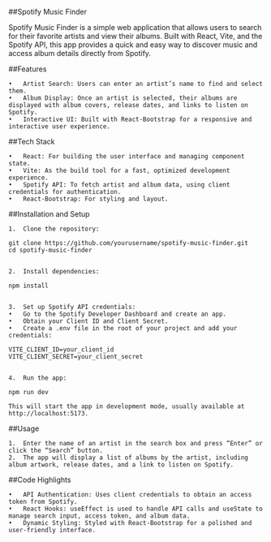 ##Spotify Music Finder

Spotify Music Finder is a simple web application that allows users to search for their favorite artists and view their albums. Built with React, Vite, and the Spotify API, this app provides a quick and easy way to discover music and access album details directly from Spotify.

##Features

	•	Artist Search: Users can enter an artist’s name to find and select them.
	•	Album Display: Once an artist is selected, their albums are displayed with album covers, release dates, and links to listen on Spotify.
	•	Interactive UI: Built with React-Bootstrap for a responsive and interactive user experience.

##Tech Stack

	•	React: For building the user interface and managing component state.
	•	Vite: As the build tool for a fast, optimized development experience.
	•	Spotify API: To fetch artist and album data, using client credentials for authentication.
	•	React-Bootstrap: For styling and layout.

##Installation and Setup

	1.	Clone the repository:

    git clone https://github.com/yourusername/spotify-music-finder.git
    cd spotify-music-finder


	2.	Install dependencies:

    npm install


	3.	Set up Spotify API credentials:
	•	Go to the Spotify Developer Dashboard and create an app.
	•	Obtain your Client ID and Client Secret.
	•	Create a .env file in the root of your project and add your credentials:

    VITE_CLIENT_ID=your_client_id
    VITE_CLIENT_SECRET=your_client_secret


	4.	Run the app:

    npm run dev

    This will start the app in development mode, usually available at http://localhost:5173.

##Usage

	1.	Enter the name of an artist in the search box and press “Enter” or click the “Search” button.
	2.	The app will display a list of albums by the artist, including album artwork, release dates, and a link to listen on Spotify.

##Code Highlights

	•	API Authentication: Uses client credentials to obtain an access token from Spotify.
	•	React Hooks: useEffect is used to handle API calls and useState to manage search input, access token, and album data.
	•	Dynamic Styling: Styled with React-Bootstrap for a polished and user-friendly interface.

